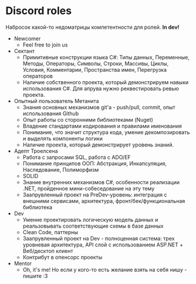 # Discord roles

Набросок какой-то недоматрицы компетентности для ролей. **In dev!**

- Newcomer
  - Feel free to join us
- Сектант
  - Примитивные конструкции языка C#: Типы данных, Переменные, Методы, Операторы, Символы, Строки, Массивы, Циклы, Условия, Комментарии, Пространства имен, Перегрузка операторов
  - Наличие собственного проекта, который демонстрируем навыки использования C#. Для апрува нужно реквестировать ревью проекта.
- Опытный пользователь Метанита
  - Знания основных механизмов git'а - push/pull, commit, опыт использования Github
  - Опыт работы со сторонними библиотеками (Nuget)
  - Владение стандартами кодирования и правилами именования
  - Понимание, что значит структура кода, умение декомпозировать и выделять компоненты логики
  - Наличие проекта, который демонстрирует уровень знаний.
- Адепт Троелсена
  - Работа с запросами SQL, работа с ADO/EF
  - Понимание принципов ООП: Абстракция, Инкапсуляция, Наследование, Полиморфизм
  - SOLID
  - Знание внутренних механизмов C#, особенности реализации .NET, пройденное мини-собеседование на эту тему
  - Заапрувленный проект на PreDev-уровень: интеграция с внешними сервисами, архитектура, фронт/бек/функциональная библиотека
- Dev
  - Умение проектировать логическую модель данных и реальзовывать соответствующие схемы в базе данных
  - Clean Code, паттерны
  - Заапрувленный проект на Dev - полноценная система: трех уровневая архитектура, API слой с использованием ASP.NET + Веб/десктоп клиент
  - Контрибут в опенсорс проекты
- Mentor
  - Oh, it's me! Но если у кого-то есть желание взять на себя нишу - пишите :3
